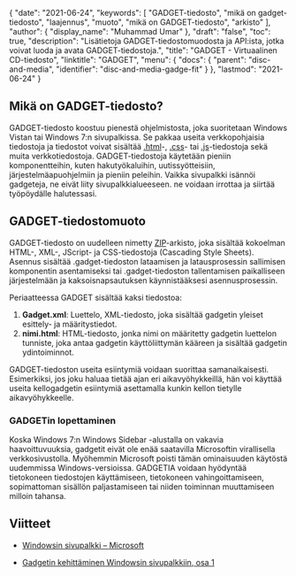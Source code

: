 {
  "date": "2021-06-24",
  "keywords": [
"GADGET-tiedosto",
"mikä on gadget-tiedosto",
"laajennus",
"muoto",
"mikä on GADGET-tiedosto",
"arkisto"
],
  "author": {
    "display_name": "Muhammad Umar"
},
  "draft": "false",
  "toc": true,
  "description": "Lisätietoja GADGET-tiedostomuodosta ja API:ista, jotka voivat luoda ja avata GADGET-tiedostoja.",
  "title": "GADGET - Virtuaalinen CD-tiedosto",
  "linktitle": "GADGET",
  "menu": {
    "docs": {
      "parent": "disc-and-media",
      "identifier": "disc-and-media-gadge-fit"
}
},
  "lastmod": "2021-06-24"
}

## Mikä on GADGET-tiedosto?

GADGET-tiedosto koostuu pienestä ohjelmistosta, joka suoritetaan Windows Vistan tai Windows 7:n sivupalkissa. Se pakkaa useita verkkopohjaisia tiedostoja ja tiedostot voivat sisältää [.html](/web/html/)-, [.css](/web/css/)- tai [.js](/web/js/)-tiedostoja sekä muita verkkotiedostoja. GADGET-tiedostoja käytetään pieniin komponentteihin, kuten hakutyökaluihin, uutissyötteisiin, järjestelmäapuohjelmiin ja pieniin peleihin. Vaikka sivupalkki isännöi gadgeteja, ne eivät liity sivupalkkialueeseen. ne voidaan irrottaa ja siirtää työpöydälle halutessasi.

## GADGET-tiedostomuoto

GADGET-tiedosto on uudelleen nimetty [ZIP](/compression/zip/)-arkisto, joka sisältää kokoelman HTML-, XML-, JScript- ja CSS-tiedostoja (Cascading Style Sheets). Asennus sisältää .gadget-tiedoston lataamisen ja latausprosessin sallimisen komponentin asentamiseksi tai .gadget-tiedoston tallentamisen paikalliseen järjestelmään ja kaksoisnapsautuksen käynnistääksesi asennusprosessin.

Periaatteessa GADGET sisältää kaksi tiedostoa:

1. **Gadget.xml**: Luettelo, XML-tiedosto, joka sisältää gadgetin yleiset esittely- ja määritystiedot.
2. **nimi.html**: HTML-tiedosto, jonka nimi on määritetty<name> gadgetin luettelon tunniste, joka antaa gadgetin käyttöliittymän kääreen ja sisältää gadgetin ydintoiminnot.

GADGET-tiedoston useita esiintymiä voidaan suorittaa samanaikaisesti. Esimerkiksi, jos joku haluaa tietää ajan eri aikavyöhykkeillä, hän voi käyttää useita kellogadgetin esiintymiä asettamalla kunkin kellon tietylle aikavyöhykkeelle.

### GADGETin lopettaminen

Koska Windows 7:n Windows Sidebar -alustalla on vakavia haavoittuvuuksia, gadgetit eivät ole enää saatavilla Microsoftin virallisella verkkosivustolla. Myöhemmin Microsoft poisti tämän ominaisuuden käytöstä uudemmissa Windows-versioissa. GADGETIA voidaan hyödyntää tietokoneen tiedostojen käyttämiseen, tietokoneen vahingoittamiseen, sopimattoman sisällön paljastamiseen tai niiden toiminnan muuttamiseen milloin tahansa.

## Viitteet 

* [Windowsin sivupalkki – Microsoft](https://learn.microsoft.com/en-us/previous-versions/windows/desktop/sidebar/-sidebar-entry)

* [Gadgetin kehittäminen Windowsin sivupalkkiin, osa 1](https://learn.microsoft.com/en-us/previous-versions/windows/desktop/sidebar/-sidebar-overview-gdo)


